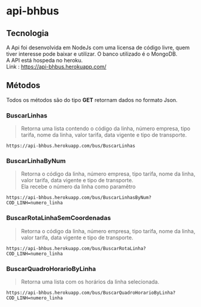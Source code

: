 # api-bhbus

## Tecnologia
 A Api foi desenvolvida em NodeJs com uma licensa de código livre, quem tiver interesse pode baixar e utilizar.
 O banco utilizado é o MongoDB.<br>
 A API está hospeda no heroku.<br>
 Link : https://api-bhbus.herokuapp.com/
## Métodos
Todos os métodos são do tipo <b>GET</b> retornam dados no formato Json.

### BuscarLinhas
 > Retorna uma lista contendo o código da linha, número empresa, tipo tarifa, nome da linha, valor tarifa, data vigente e tipo de transporte.<br>

 ```
 https://api-bhbus.herokuapp.com/bus/BuscarLinhas
```
### BuscarLinhaByNum
> Retorna o código da linha, número empresa, tipo tarifa, nome da linha, valor tarifa, data vigente e tipo de transporte.<br>
> Ela recebe o número da linha como paramêtro

 ```
 https://api-bhbus.herokuapp.com/bus/BuscarLinhasByNum?COD_LINH=numero_linha
```

### BuscarRotaLinhaSemCoordenadas
> Retorna o código da linha, número empresa, tipo tarifa, nome da linha, valor tarifa, data vigente e tipo de transporte.
  ```
 https://api-bhbus.herokuapp.com/bus/BuscarRotaLinha?COD_LINH=numero_linha
```
 
### BuscarQuadroHorarioByLinha
 > Retorna uma lista com os horários da linha selecionada.
  ```
 https://api-bhbus.herokuapp.com/bus/BuscarQuadroHorarioByLinha?COD_LINH=numero_linha
```
 
